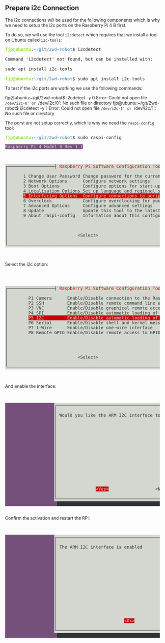 ## Prepare i2c Connection

The i2c connections will be used for the following components which is why 
we need to setup the i2c ports on the Raspberry Pi 4 B first. 

To do so, we will use the tool `i2cdetect` which requires that we install a tool on Ubuntu called `i2c-tools`:

<pre><font color="#8AE234"><b>fjp@ubuntu</b></font>:<font color="#729FCF"><b>~/git/2wd-robot</b></font>$ i2cdetect

Command &apos;i2cdetect&apos; not found, but can be installed with:

sudo apt install i2c-tools

<font color="#8AE234"><b>fjp@ubuntu</b></font>:<font color="#729FCF"><b>~/git/2wd-robot</b></font>$ sudo apt install i2c-tools</pre>

To test if the i2c ports are working we use the following commands:

fjp@ubuntu:~/git/2wd-robot$ i2cdetect -y 0
Error: Could not open file `/dev/i2c-0' or `/dev/i2c/0': No such file or directory
fjp@ubuntu:~/git/2wd-robot$ i2cdetect -y 1
Error: Could not open file `/dev/i2c-1' or `/dev/i2c/1': No such file or directory

The porst are not setup correctly, which is why we need the `raspi-config` tool:

<pre><font color="#8AE234"><b>fjp@ubuntu</b></font>:<font color="#729FCF"><b>~/git/2wd-robot</b></font>$ sudo raspi-config</pre>

<pre><span style="background-color:#75507B"><font color="#D3D7CF">Raspberry Pi 4 Model B Rev 1.1</font></span>



<span style="background-color:#D3D7CF"><font color="#2E3436">┌──────────────────┤ </font></span><span style="background-color:#D3D7CF"><font color="#CC0000">Raspberry Pi Software Configuration Tool (raspi-config)</font></span><span style="background-color:#D3D7CF"><font color="#2E3436"> ├───────────────────┐</font></span>
<span style="background-color:#D3D7CF"><font color="#2E3436">│                                                                                                │</font></span>
<span style="background-color:#D3D7CF"><font color="#2E3436">│      1 Change User Password Change password for the current user                               │</font></span>
<span style="background-color:#D3D7CF"><font color="#2E3436">│      2 Network Options      Configure network settings                                         │</font></span>
<span style="background-color:#D3D7CF"><font color="#2E3436">│      3 Boot Options         Configure options for start-up                                     │</font></span>
<span style="background-color:#D3D7CF"><font color="#2E3436">│      4 Localisation Options Set up language and regional settings to match your location       │</font></span>
<span style="background-color:#D3D7CF"><font color="#2E3436">│      </font></span><span style="background-color:#CC0000"><font color="#D3D7CF">5 Interfacing Options  Configure connections to peripherals                        </font></span><span style="background-color:#D3D7CF"><font color="#2E3436">       │</font></span>
<span style="background-color:#D3D7CF"><font color="#2E3436">│      6 Overclock            Configure overclocking for your Pi                                 │</font></span>
<span style="background-color:#D3D7CF"><font color="#2E3436">│      7 Advanced Options     Configure advanced settings                                        │</font></span>
<span style="background-color:#D3D7CF"><font color="#2E3436">│      8 Update               Update this tool to the latest version                             │</font></span>
<span style="background-color:#D3D7CF"><font color="#2E3436">│      9 About raspi-config   Information about this configuration tool                          │</font></span>
<span style="background-color:#D3D7CF"><font color="#2E3436">│                                                                                                │</font></span>
<span style="background-color:#D3D7CF"><font color="#2E3436">│                                                                                                │</font></span>
<span style="background-color:#D3D7CF"><font color="#2E3436">│                                                                                                │</font></span>
<span style="background-color:#D3D7CF"><font color="#2E3436">│                           &lt;Select&gt;                           &lt;Finish&gt;                          │</font></span>
<span style="background-color:#D3D7CF"><font color="#2E3436">│                                                                                                │</font></span>
<span style="background-color:#D3D7CF"><font color="#2E3436">└────────────────────────────────────────────────────────────────────────────────────────────────┘</font></span>


</pre>

Select the i2c option:

<pre>



<span style="background-color:#D3D7CF"><font color="#2E3436">┌──────────────────┤ </font></span><span style="background-color:#D3D7CF"><font color="#CC0000">Raspberry Pi Software Configuration Tool (raspi-config)</font></span><span style="background-color:#D3D7CF"><font color="#2E3436"> ├───────────────────┐</font></span>
<span style="background-color:#D3D7CF"><font color="#2E3436">│                                                                                                │</font></span>
<span style="background-color:#D3D7CF"><font color="#2E3436">│        P1 Camera      Enable/Disable connection to the Raspberry Pi Camera                     │</font></span>
<span style="background-color:#D3D7CF"><font color="#2E3436">│        P2 SSH         Enable/Disable remote command line access to your Pi using SSH           │</font></span>
<span style="background-color:#D3D7CF"><font color="#2E3436">│        P3 VNC         Enable/Disable graphical remote access to your Pi using RealVNC          │</font></span>
<span style="background-color:#D3D7CF"><font color="#2E3436">│        P4 SPI         Enable/Disable automatic loading of SPI kernel module                    │</font></span>
<span style="background-color:#D3D7CF"><font color="#2E3436">│        </font></span><span style="background-color:#CC0000"><font color="#D3D7CF">P5 I2C         Enable/Disable automatic loading of I2C kernel module            </font></span><span style="background-color:#D3D7CF"><font color="#2E3436">        │</font></span>
<span style="background-color:#D3D7CF"><font color="#2E3436">│        P6 Serial      Enable/Disable shell and kernel messages on the serial connection        │</font></span>
<span style="background-color:#D3D7CF"><font color="#2E3436">│        P7 1-Wire      Enable/Disable one-wire interface                                        │</font></span>
<span style="background-color:#D3D7CF"><font color="#2E3436">│        P8 Remote GPIO Enable/Disable remote access to GPIO pins                                │</font></span>
<span style="background-color:#D3D7CF"><font color="#2E3436">│                                                                                                │</font></span>
<span style="background-color:#D3D7CF"><font color="#2E3436">│                                                                                                │</font></span>
<span style="background-color:#D3D7CF"><font color="#2E3436">│                                                                                                │</font></span>
<span style="background-color:#D3D7CF"><font color="#2E3436">│                                                                                                │</font></span>
<span style="background-color:#D3D7CF"><font color="#2E3436">│                           &lt;Select&gt;                           &lt;Back&gt;                            │</font></span>
<span style="background-color:#D3D7CF"><font color="#2E3436">│                                                                                                │</font></span>
<span style="background-color:#D3D7CF"><font color="#2E3436">└────────────────────────────────────────────────────────────────────────────────────────────────┘</font></span>


</pre>

And enable the interface:

<pre>


<span style="background-color:#75507B"><font color="#EEEEEC">                   </font></span><span style="background-color:#D3D7CF"><font color="#2E3436">┌──────────────────────────────────────────────────────────┐</font></span>
<span style="background-color:#75507B"><font color="#EEEEEC">                   </font></span><span style="background-color:#D3D7CF"><font color="#2E3436">│                                                          │</font></span><span style="background-color:#2E3436"><font color="#EEEEEC"> </font></span>
<span style="background-color:#75507B"><font color="#EEEEEC">                   </font></span><span style="background-color:#D3D7CF"><font color="#2E3436">│ Would you like the ARM I2C interface to be enabled?      │</font></span><span style="background-color:#2E3436"><font color="#EEEEEC"> </font></span>
<span style="background-color:#75507B"><font color="#EEEEEC">                   </font></span><span style="background-color:#D3D7CF"><font color="#2E3436">│                                                          │</font></span><span style="background-color:#2E3436"><font color="#EEEEEC"> </font></span>
<span style="background-color:#75507B"><font color="#EEEEEC">                   </font></span><span style="background-color:#D3D7CF"><font color="#2E3436">│                                                          │</font></span><span style="background-color:#2E3436"><font color="#EEEEEC"> </font></span>
<span style="background-color:#75507B"><font color="#EEEEEC">                   </font></span><span style="background-color:#D3D7CF"><font color="#2E3436">│                                                          │</font></span><span style="background-color:#2E3436"><font color="#EEEEEC"> </font></span>
<span style="background-color:#75507B"><font color="#EEEEEC">                   </font></span><span style="background-color:#D3D7CF"><font color="#2E3436">│                                                          │</font></span><span style="background-color:#2E3436"><font color="#EEEEEC"> </font></span>
<span style="background-color:#75507B"><font color="#EEEEEC">                   </font></span><span style="background-color:#D3D7CF"><font color="#2E3436">│                                                          │</font></span><span style="background-color:#2E3436"><font color="#EEEEEC"> </font></span>
<span style="background-color:#75507B"><font color="#EEEEEC">                   </font></span><span style="background-color:#D3D7CF"><font color="#2E3436">│                                                          │</font></span><span style="background-color:#2E3436"><font color="#EEEEEC"> </font></span>
<span style="background-color:#75507B"><font color="#EEEEEC">                   </font></span><span style="background-color:#D3D7CF"><font color="#2E3436">│                                                          │</font></span><span style="background-color:#2E3436"><font color="#EEEEEC"> </font></span>
<span style="background-color:#75507B"><font color="#EEEEEC">                   </font></span><span style="background-color:#D3D7CF"><font color="#2E3436">│                                                          │</font></span><span style="background-color:#2E3436"><font color="#EEEEEC"> </font></span>
<span style="background-color:#75507B"><font color="#EEEEEC">                   </font></span><span style="background-color:#D3D7CF"><font color="#2E3436">│                                                          │</font></span><span style="background-color:#2E3436"><font color="#EEEEEC"> </font></span>
<span style="background-color:#75507B"><font color="#EEEEEC">                   </font></span><span style="background-color:#D3D7CF"><font color="#2E3436">│                                                          │</font></span><span style="background-color:#2E3436"><font color="#EEEEEC"> </font></span>
<span style="background-color:#75507B"><font color="#EEEEEC">                   </font></span><span style="background-color:#D3D7CF"><font color="#2E3436">│                                                          │</font></span><span style="background-color:#2E3436"><font color="#EEEEEC"> </font></span>
<span style="background-color:#75507B"><font color="#EEEEEC">                   </font></span><span style="background-color:#D3D7CF"><font color="#2E3436">│                                                          │</font></span><span style="background-color:#2E3436"><font color="#EEEEEC"> </font></span>
<span style="background-color:#75507B"><font color="#EEEEEC">                   </font></span><span style="background-color:#D3D7CF"><font color="#2E3436">│                                                          │</font></span><span style="background-color:#2E3436"><font color="#EEEEEC"> </font></span>
<span style="background-color:#75507B"><font color="#EEEEEC">                   </font></span><span style="background-color:#D3D7CF"><font color="#2E3436">│                                                          │</font></span><span style="background-color:#2E3436"><font color="#EEEEEC"> </font></span>
<span style="background-color:#75507B"><font color="#EEEEEC">                   </font></span><span style="background-color:#D3D7CF"><font color="#2E3436">│               </font></span><span style="background-color:#CC0000"><font color="#D3D7CF">&lt;Yes&gt;</font></span><span style="background-color:#D3D7CF"><font color="#2E3436">                  &lt;No&gt;                │</font></span><span style="background-color:#2E3436"><font color="#EEEEEC"> </font></span>
<span style="background-color:#75507B"><font color="#EEEEEC">                   </font></span><span style="background-color:#D3D7CF"><font color="#2E3436">│                                                          │</font></span><span style="background-color:#2E3436"><font color="#EEEEEC"> </font></span>
<span style="background-color:#75507B"><font color="#EEEEEC">                   </font></span><span style="background-color:#D3D7CF"><font color="#2E3436">└──────────────────────────────────────────────────────────┘</font></span><span style="background-color:#2E3436"><font color="#EEEEEC"> </font></span>
<span style="background-color:#75507B"><font color="#EEEEEC">                    </font></span><span style="background-color:#2E3436"><font color="#EEEEEC">                                                            </font></span>

</pre>

Confirm the activation and restart the RPi:

<pre>


<span style="background-color:#75507B"><font color="#EEEEEC">                   </font></span><span style="background-color:#D3D7CF"><font color="#2E3436">┌──────────────────────────────────────────────────────────┐</font></span>
<span style="background-color:#75507B"><font color="#EEEEEC">                   </font></span><span style="background-color:#D3D7CF"><font color="#2E3436">│                                                          │</font></span><span style="background-color:#2E3436"><font color="#EEEEEC"> </font></span>
<span style="background-color:#75507B"><font color="#EEEEEC">                   </font></span><span style="background-color:#D3D7CF"><font color="#2E3436">│ The ARM I2C interface is enabled                         │</font></span><span style="background-color:#2E3436"><font color="#EEEEEC"> </font></span>
<span style="background-color:#75507B"><font color="#EEEEEC">                   </font></span><span style="background-color:#D3D7CF"><font color="#2E3436">│                                                          │</font></span><span style="background-color:#2E3436"><font color="#EEEEEC"> </font></span>
<span style="background-color:#75507B"><font color="#EEEEEC">                   </font></span><span style="background-color:#D3D7CF"><font color="#2E3436">│                                                          │</font></span><span style="background-color:#2E3436"><font color="#EEEEEC"> </font></span>
<span style="background-color:#75507B"><font color="#EEEEEC">                   </font></span><span style="background-color:#D3D7CF"><font color="#2E3436">│                                                          │</font></span><span style="background-color:#2E3436"><font color="#EEEEEC"> </font></span>
<span style="background-color:#75507B"><font color="#EEEEEC">                   </font></span><span style="background-color:#D3D7CF"><font color="#2E3436">│                                                          │</font></span><span style="background-color:#2E3436"><font color="#EEEEEC"> </font></span>
<span style="background-color:#75507B"><font color="#EEEEEC">                   </font></span><span style="background-color:#D3D7CF"><font color="#2E3436">│                                                          │</font></span><span style="background-color:#2E3436"><font color="#EEEEEC"> </font></span>
<span style="background-color:#75507B"><font color="#EEEEEC">                   </font></span><span style="background-color:#D3D7CF"><font color="#2E3436">│                                                          │</font></span><span style="background-color:#2E3436"><font color="#EEEEEC"> </font></span>
<span style="background-color:#75507B"><font color="#EEEEEC">                   </font></span><span style="background-color:#D3D7CF"><font color="#2E3436">│                                                          │</font></span><span style="background-color:#2E3436"><font color="#EEEEEC"> </font></span>
<span style="background-color:#75507B"><font color="#EEEEEC">                   </font></span><span style="background-color:#D3D7CF"><font color="#2E3436">│                                                          │</font></span><span style="background-color:#2E3436"><font color="#EEEEEC"> </font></span>
<span style="background-color:#75507B"><font color="#EEEEEC">                   </font></span><span style="background-color:#D3D7CF"><font color="#2E3436">│                                                          │</font></span><span style="background-color:#2E3436"><font color="#EEEEEC"> </font></span>
<span style="background-color:#75507B"><font color="#EEEEEC">                   </font></span><span style="background-color:#D3D7CF"><font color="#2E3436">│                                                          │</font></span><span style="background-color:#2E3436"><font color="#EEEEEC"> </font></span>
<span style="background-color:#75507B"><font color="#EEEEEC">                   </font></span><span style="background-color:#D3D7CF"><font color="#2E3436">│                                                          │</font></span><span style="background-color:#2E3436"><font color="#EEEEEC"> </font></span>
<span style="background-color:#75507B"><font color="#EEEEEC">                   </font></span><span style="background-color:#D3D7CF"><font color="#2E3436">│                                                          │</font></span><span style="background-color:#2E3436"><font color="#EEEEEC"> </font></span>
<span style="background-color:#75507B"><font color="#EEEEEC">                   </font></span><span style="background-color:#D3D7CF"><font color="#2E3436">│                                                          │</font></span><span style="background-color:#2E3436"><font color="#EEEEEC"> </font></span>
<span style="background-color:#75507B"><font color="#EEEEEC">                   </font></span><span style="background-color:#D3D7CF"><font color="#2E3436">│                                                          │</font></span><span style="background-color:#2E3436"><font color="#EEEEEC"> </font></span>
<span style="background-color:#75507B"><font color="#EEEEEC">                   </font></span><span style="background-color:#D3D7CF"><font color="#2E3436">│                          </font></span><span style="background-color:#CC0000"><font color="#D3D7CF">&lt;Ok&gt;</font></span><span style="background-color:#D3D7CF"><font color="#2E3436">                            │</font></span><span style="background-color:#2E3436"><font color="#EEEEEC"> </font></span>
<span style="background-color:#75507B"><font color="#EEEEEC">                   </font></span><span style="background-color:#D3D7CF"><font color="#2E3436">│                                                          │</font></span><span style="background-color:#2E3436"><font color="#EEEEEC"> </font></span>
<span style="background-color:#75507B"><font color="#EEEEEC">                   </font></span><span style="background-color:#D3D7CF"><font color="#2E3436">└──────────────────────────────────────────────────────────┘</font></span><span style="background-color:#2E3436"><font color="#EEEEEC"> </font></span>
<span style="background-color:#75507B"><font color="#EEEEEC">                    </font></span><span style="background-color:#2E3436"><font color="#EEEEEC">                                                            </font></span>

</pre>
